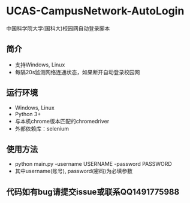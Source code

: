 # UCAS-CampusNetwork-AutoLogin
中国科学院大学(国科大)校园网自动登录脚本

## 简介
- 支持Windows, Linux
- 每隔20s监测网络连通状态，如果断开自动登录校园网
## 运行环境
- Windows, Linux
- Python 3+
- 与本机chrome版本匹配的chromedriver
- 外部依赖库：selenium
## 使用方法
- python main.py -username USERNAME -password PASSWORD
- 其中username(账号), password(密码)为必填参数

## 代码如有bug请提交issue或联系QQ1491775988
